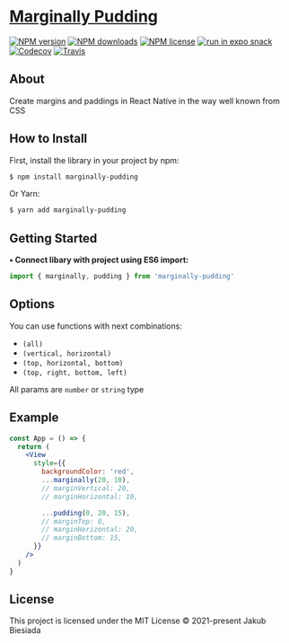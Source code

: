 # [Marginally Pudding](https://github.com/native-ly/marginally-pudding)

[![NPM version](https://img.shields.io/npm/v/marginally-pudding?style=flat-square)](https://www.npmjs.com/package/marginally-pudding)
[![NPM downloads](https://img.shields.io/npm/dm/marginally-pudding?style=flat-square)](https://www.npmjs.com/package/marginally-pudding)
[![NPM license](https://img.shields.io/npm/l/marginally-pudding?style=flat-square)](https://www.npmjs.com/package/marginally-pudding)
[![run in expo snack](https://img.shields.io/badge/Run%20in%20Snack-4630EB?style=flat-square&logo=EXPO&labelColor=FFF&logoColor=000)](https://snack.expo.io/@jbiesiada/marginally-pudding)
[![Codecov](https://img.shields.io/codecov/c/github/native-ly/marginally-pudding?style=flat-square)](https://codecov.io/gh/native-ly/marginally-pudding)
[![Travis](https://img.shields.io/travis/native-ly/marginally-pudding/master?style=flat-square)](https://travis-ci.org/native-ly/marginally-pudding)

## About

Create margins and paddings in React Native in the way well known from CSS

## How to Install

First, install the library in your project by npm:

```sh
$ npm install marginally-pudding
```

Or Yarn:

```sh
$ yarn add marginally-pudding
```

## Getting Started

**• Connect libary with project using ES6 import:**

```js
import { marginally, pudding } from 'marginally-pudding'
```

## Options

You can use functions with next combinations:

- `(all)`
- `(vertical, horizontal)`
- `(top, horizontal, bottom)`
- `(top, right, bottom, left)`

All params are `number` or `string` type

## Example

```jsx
const App = () => {
  return (
    <View
      style={{
        backgroundColor: 'red',
        ...marginally(20, 10),
        // marginVertical: 20,
        // marginHorizontal: 10,

        ...pudding(0, 20, 15),
        // marginTop: 0,
        // marginHorizontal: 20,
        // marginBottom: 15,
      }}
    />
  )
}
```

## License

This project is licensed under the MIT License © 2021-present Jakub Biesiada
